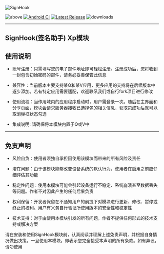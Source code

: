 ![SignHook](https://socialify.git.ci/xihan123/SignHook/image?description=1&forks=1&issues=1&language=1&name=1&owner=1&pulls=1&stargazers=1&theme=Auto)

![above](https://img.shields.io/badge/Android-8.0%20or%20above-brightgreen.svg)
[![Android CI](https://github.com/xihan123/SignHook/actions/workflows/build.yml/badge.svg)](https://github.com/xihan123/SignHook/actions/workflows/build.yml)
[![Latest Release](https://img.shields.io/github/release/xihan123/SignHook.svg)](https://github.com/xihan123/SignHook/releases)
![downloads](https://img.shields.io/github/downloads/xihan123/SignHook/total)

---

## SignHook(签名助手) Xp模块

## 使用说明

* 账号注册：只需填写您的电子邮件地址即可轻松注册。注册成功后，您将收到一封包含初始密码的邮件，请务必妥善保管此信息

* 兼容性：当前版本主要支持某Q和某V应用，更多应用的支持将在后续版本中逐步添加。若有特定应用需要适配，欢迎联系我们或自行fork项目进行修改

* 使用流程：当作用域内的应用程序启动时，用户需登录一次。随后在主界面和分享页面，模块会请求服务器接收已选择包的相关信息，获取包成功后就可以取消弹框状态勾选

* 集成说明: 请确保将本模块内置于Q或V中

---

## 免责声明

* 风险自负：使用者须独自承担因使用该模块而带来的所有风险及责任

* 潜在问题：由于该模块能够改变设备系统的默认行为，使用者在启用之前应仔细评估其功能
* 稳定性问题：使用本模块可能会引起设备运行不稳定、系统崩溃甚至数据丢失等问题。作者不对因此产生的任何后果负责
* 权利保留：开发者保留在不通知用户的前提下对模块进行更新、修改、暂停或终止的权利。用户有义务自行验证所使用版本的安全性和稳定性
* 技术支持：对于由使用本模块引发的所有问题，作者不提供任何形式的技术支持或解决方案

请在安装和使用SignHook模块前，认真阅读并理解上述免责声明，并根据自身情况做出决策。一旦使用本模块，即表示您完全接受本声明的所有条款。如有异议，请勿使用